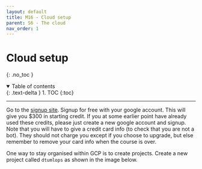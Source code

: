 ```yaml
---
layout: default
title: M16 - Cloud setup
parent: S6 - The cloud
nav_order: 1
---
```


# Cloud setup
{: .no_toc }

<details open markdown="block">
  <summary>
    Table of contents
  </summary>
  {: .text-delta }
1. TOC
{:toc}
</details>

---

Go to the [signup site](https://cloud.google.com). Signup for free with your google account. This will give you $300 in starting credit. If you at some earlier point have already used these credits, please just create a new google account and signup. Note that you will have to give a credit card info (to check that you are not a bot). They should not charge you except if you choose to upgrade, but else remember to remove your card info when the course is over.

One way to stay organised within GCP is to create projects. Create a new project called `dtumlops` as shown in the image below.


